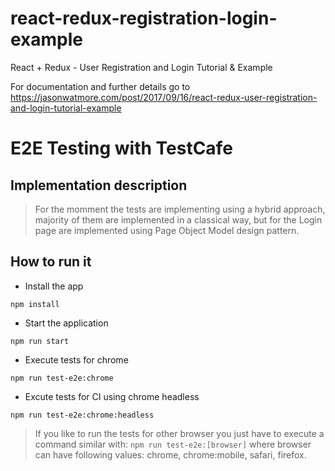 # react-redux-registration-login-example

React + Redux - User Registration and Login Tutorial & Example

For documentation and further details go to https://jasonwatmore.com/post/2017/09/16/react-redux-user-registration-and-login-tutorial-example


# E2E Testing with TestCafe
## Implementation description 

>For the momment the tests are implementing using a hybrid approach, majority of them are implemented in a classical way, but for the Login page are implemented using Page Object Model design pattern.

## How to run it

* Install the app 

`npm install`

* Start the application 

`npm run start`

* Execute tests for chrome

`npm run test-e2e:chrome`

* Excute tests for CI using chrome headless

`npm run test-e2e:chrome:headless`

>If you like to run the tests for other browser you just have to execute a command similar with:
`npm run test-e2e:[browser]` where browser can have following values: chrome, chrome:mobile, safari, firefox. 

